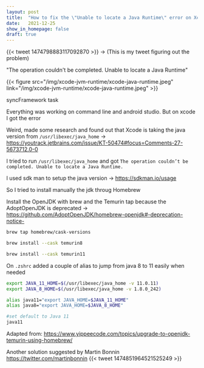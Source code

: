 ```yaml
---
layout: post
title:  "How to fix the \"Unable to locate a Java Runtime\" error on Xcode with Kotlin Multiplatform"
date:   2021-12-25
show_in_homepage: false
draft: true
---
```


{{< tweet 1474798883117092870 >}} -> (This is my tweet figuring out the problem)

"The operation couldn't be completed. Unable to locate a Java Runtime"

{{< figure src="/img/xcode-jvm-runtime/xcode-java-runtime.jpeg" link="/img/xcode-jvm-runtime/xcode-java-runtime.jpeg" >}}


syncFramework task

Everything was working on command line and android studio. But on xcode I got the error

Weird, made some research and found out that Xcode is taking the java version from `/usr/libexec/java_home` -> https://youtrack.jetbrains.com/issue/KT-50474#focus=Comments-27-5673712.0-0

I tried to run `/usr/libexec/java_home` and got `The operation couldn’t be completed. Unable to locate a Java Runtime.`

I used sdk man to setup the java version -> https://sdkman.io/usage

So I tried to install manually the jdk throug Homebrew

Install the OpenJDK with brew and the Temurin tap because the AdoptOpenJDK is deprecated -> https://github.com/AdoptOpenJDK/homebrew-openjdk#-deprecation-notice-

```bash
brew tap homebrew/cask-versions

brew install --cask temurin8

brew install --cask temurin11
```

On `.zshrc` added a couple of alias to jump from java 8 to 11 easily when needed

```bash
export JAVA_11_HOME=$(/usr/libexec/java_home -v 11.0.11)
export JAVA_8_HOME=$(/usr/libexec/java_home -v 1.8.0_242)

alias java11="export JAVA_HOME=$JAVA_11_HOME"
alias java8="export JAVA_HOME=$JAVA_8_HOME"

#set default to Java 11
java11
```

Adapted from: https://www.yippeecode.com/topics/upgrade-to-openjdk-temurin-using-homebrew/

Another solution suggested by Martin Bonnin https://twitter.com/martinbonnin
{{< tweet 1474851964521525249 >}}